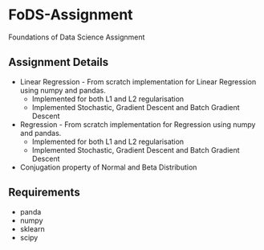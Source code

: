 # FoDS-Assignment
Foundations of Data Science Assignment
## Assignment Details
- Linear Regression - From scratch implementation for Linear Regression using numpy and pandas.
  * Implemented for both L1 and L2 regularisation
  * Implemented Stochastic, Gradient Descent and Batch Gradient Descent
- Regression - From scratch implementation for Regression using numpy and pandas.
  * Implemented for both L1 and L2 regularisation
  * Implemented Stochastic, Gradient Descent and Batch Gradient Descent
- Conjugation property of Normal and Beta Distribution

## Requirements
- panda
- numpy
- sklearn
- scipy
